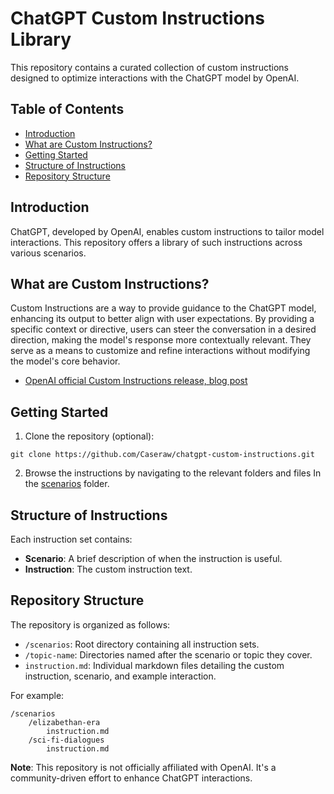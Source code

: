 # ChatGPT Custom Instructions Library

This repository contains a curated collection of custom instructions designed
to optimize interactions with the ChatGPT model by OpenAI.

## Table of Contents
- [Introduction](#introduction)
- [What are Custom Instructions?](#what-are-custom-instructions)
- [Getting Started](#getting-started)
- [Structure of Instructions](#structure-of-instructions)
- [Repository Structure](#repository-structure)

## Introduction
ChatGPT, developed by OpenAI, enables custom instructions to tailor model
interactions. This repository offers a library of such instructions across
various scenarios.

## What are Custom Instructions?
Custom Instructions are a way to provide guidance to the ChatGPT model,
enhancing its output to better align with user expectations. By providing a
specific context or directive, users can steer the conversation in a desired
direction, making the model's response more contextually relevant. They serve
as a means to customize and refine interactions without modifying the model's
core behavior.

- [OpenAI official Custom Instructions release, blog post](https://openai.com/blog/custom-instructions-for-chatgpt)

## Getting Started

1. Clone the repository (optional):

```
git clone https://github.com/Caseraw/chatgpt-custom-instructions.git
```

2. Browse the instructions by navigating to the relevant folders and files
   In the [scenarios](#scenarios) folder.

## Structure of Instructions
Each instruction set contains:
- **Scenario**: A brief description of when the instruction is useful.
- **Instruction**: The custom instruction text.

## Repository Structure
The repository is organized as follows:
- `/scenarios`: Root directory containing all instruction sets.
- `/topic-name`: Directories named after the scenario or topic they cover.
 - `instruction.md`: Individual markdown files detailing the custom
   instruction, scenario, and example interaction.

For example:
```
/scenarios
    /elizabethan-era
        instruction.md
    /sci-fi-dialogues
        instruction.md
```

**Note**: This repository is not officially affiliated with OpenAI. It's a
community-driven effort to enhance ChatGPT interactions.
